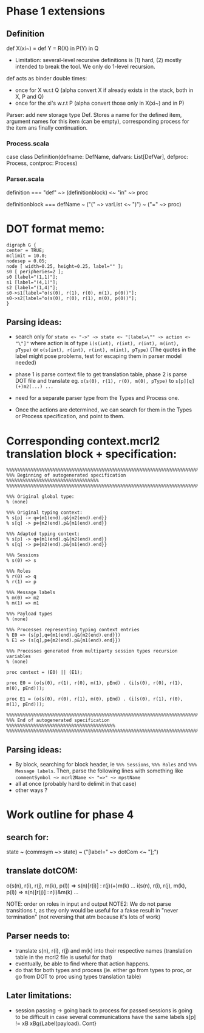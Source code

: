 # Phase 1 extensions
## Definition

def X(xi~) = def Y = R(X) in P(Y) in Q
- Limitation: several-level recursive definitions is (1) hard, (2) mostly intended to break the tool. We only do 1-level recursion.

def acts as binder double times:
- once for X w.r.t Q (alpha convert X if already exists in the stack, both in X, P and Q)
- once for the xi's w.r.t P (alpha convert those only in X(xi~) and in P)

Parser: add new storage type Def. Stores a name for the defined item, argument names for this item (can be empty), corresponding process for the item ans finally continuation.

### Process.scala
case class Definition(defname: DefName, dafvars: List[DefVar], defproc: Process, contproc: Process)

### Parser.scala
definition === "def" ~> (definitionblock) <~ "in" ~> proc

definitionblock === defName ~ ("(" ~> varList <~ ")") ~ ("=" ~> proc)

# DOT format memo:

```
digraph G {
center = TRUE;
mclimit = 10.0;
nodesep = 0.05;
node [ width=0.25, height=0.25, label="" ];
s0 [ peripheries=2 ];
s0 [label="(1,1)"];
s1 [label="(4,1)"];
s2 [label="(1,4)"];
s0->s1[label="o(s(0), r(1), r(0), m(1), p(0))"]; 
s0->s2[label="o(s(0), r(0), r(1), m(0), p(0))"];
}
```

## Parsing ideas:
- search only for `state <~ "->" ~> state <~ "[label=\"" ~> action <~ "\"]"`
where action is of type `i(s(int), r(int), r(int), m(int), pType)` or 
`o(s(int), r(int), r(int), m(int), pType)` (The quotes in the label might pose
problems, test for escaping them in parser model needed)

- phase 1 is parse context file to get translation table, 
phase 2 is parse DOT file and translate 
eg. `o(s(0), r(1), r(0), m(0), pType)` to `s[p][q](+)m2(...) ...`

- need for a separate parser type from the Types and Process one.

- Once the actions are determined, we can search for them in the Types or Process
specification, and point to them.

# Corresponding context.mcrl2 translation block + specification:

```
%%%%%%%%%%%%%%%%%%%%%%%%%%%%%%%%%%%%%%%%%%%%%%%%%%%%%%%%%%%%%%%%%%%%%%%%%%%%%%%
%%% Beginning of autogenerated specification %%%%%%%%%%%%%%%%%%%%%%%%%%%%%%%%%%
%%%%%%%%%%%%%%%%%%%%%%%%%%%%%%%%%%%%%%%%%%%%%%%%%%%%%%%%%%%%%%%%%%%%%%%%%%%%%%%

%%% Original global type:
% (none)

%%% Original typing context:
% s[p] -> q⊕{m1(end).q&{m2(end).end}}
% s[q] -> p⊕{m2(end).p&{m1(end).end}}

%%% Adapted typing context:
% s[p] -> q⊕{m1(end).q&{m2(end).end}}
% s[q] -> p⊕{m2(end).p&{m1(end).end}}

%%% Sessions
% s(0) => s

%%% Roles
% r(0) => q
% r(1) => p

%%% Message labels
% m(0) => m2
% m(1) => m1

%%% Payload types
% (none)

%%% Processes representing typing context entries
% E0 => (s[p],q⊕{m1(end).q&{m2(end).end}})
% E1 => (s[q],p⊕{m2(end).p&{m1(end).end}})

%%% Processes generated from multiparty session types recursion variables
% (none)

proc context = (E0) || (E1);

proc E0 = (o(s(0), r(1), r(0), m(1), pEnd) . (i(s(0), r(0), r(1), m(0), pEnd)));

proc E1 = (o(s(0), r(0), r(1), m(0), pEnd) . (i(s(0), r(1), r(0), m(1), pEnd)));

%%%%%%%%%%%%%%%%%%%%%%%%%%%%%%%%%%%%%%%%%%%%%%%%%%%%%%%%%%%%%%%%%%%%%%%%%%%%%%%
%%% End of autogenerated specification %%%%%%%%%%%%%%%%%%%%%%%%%%%%%%%%%%%%%%%%
%%%%%%%%%%%%%%%%%%%%%%%%%%%%%%%%%%%%%%%%%%%%%%%%%%%%%%%%%%%%%%%%%%%%%%%%%%%%%%%
```

## Parsing ideas:
- By block, searching for block header, ie `%%% Sessions`, `%%% Roles` and 
`%%% Message labels`. Then, parse the following lines with something like `commentSymbol ~> mcrl2Name <~ "=>" ~> mpstName`
- all at once (probably hard to delimit in that case)
- other ways ?

# Work outline for phase 4

## search for:
  state ~ (commsym ~> state) ~ ("[label=" ~> dotCom <~ "];")
## translate dotCOM:
  o(s(n), r(i), r(j), m(k), p(l)) => s(n)[r(i)] : r(j)(+)m(k) ...
  i(s(n), r(i), r(j), m(k), p(l)) => s(n)[r(j)] : r(i)&m(k) ...

NOTE: order on roles in input and output
NOTE2: We do not parse transitions t, as they only would be useful for 
       a fakse result in "never termination" (not reversing that atm because it's lots of work)

## Parser needs to:
 - translate s(n), r(i), r(j) and m(k) into their respective names 
   (translation table in the mcrl2 file is useful for that)
 - eventually, be able to find where that action happens.
 - do that for both types and process (ie. either go from types to proc, or
   go from DOT to proc using types translation table)

## Later limitations:
 - session passing -> going back to process for passed sessions is going to be 
   difficult in case several communications have the same labels
   s[p] != xB
   xB[q](ActionSymbol){Label(payload). Cont}